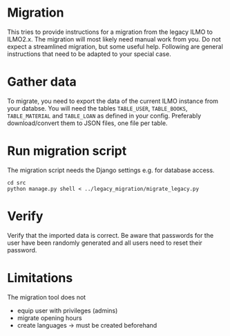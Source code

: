 # Migration

This tries to provide instructions for a migration from the legacy ILMO to ILMO2.x.
The migration will most likely need manual work from you. Do not expect a streamlined migration, but some useful help.
Following are general instructions that need to be adapted to your special case.

# Gather data

To migrate, you need to export the data of the current ILMO instance from your databse. You will need the tables `TABLE_USER`, 
`TABLE_BOOKS`, `TABLE_MATERIAL` and `TABLE_LOAN` as defined in your config.
Preferably download/convert them to JSON files, one file per table.

# Run migration script

The migration script needs the Django settings e.g. for database access.

```shell
cd src
python manage.py shell < ../legacy_migration/migrate_legacy.py
```

# Verify

Verify that the imported data is correct. Be aware that passwords for the user have been randomly generated
and all users need to reset their password.

# Limitations

The migration tool does not

* equip user with privileges (admins)
* migrate opening hours
* create languages -> must be created beforehand
